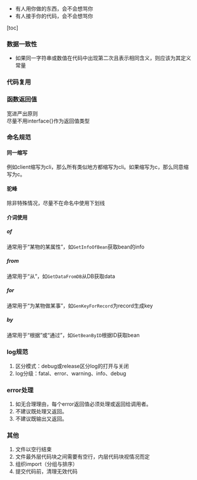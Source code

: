 * 有人用你做的东西，会不会想骂你  
* 有人接手你的代码，会不会想骂你  

[toc]

### 数据一致性
* 如果同一字符串或数值在代码中出现第二次且表示相同含义，则应该为其定义常量

### 代码复用

### 函数返回值
宽进严出原则  
尽量不用interface{}作为返回值类型

### 命名规范

#### 同一缩写
例如client缩写为cli，那么所有类似地方都缩写为cli。如果缩写为c，那么同意缩写为c。

#### 驼峰
除非特殊情况，尽量不在命名中使用下划线

#### 介词使用

##### of
通常用于“某物的某属性”，如`GetInfoOfBean`获取bean的info

##### from
通常用于“从”，如`GetDataFromDB`从DB获取data

##### for
通常用于“为某物做某事”，如`GenKeyForRecord`为record生成key

##### by
通常用于“根据”或“通过”，如`GetBeanByID`根据ID获取bean

### log规范
1. 区分模式：debug或release区分log的打开与关闭
2. log分级：fatal、error、warning、info、debug

### error处理
1. 如无合理理由，每个error返回值必须处理或返回给调用者。  
2. 不建议既处理又返回。  
3. 不建议既输出又返回。

### 其他
1. 文件以空行结束
2. 文件最外层代码块之间需要有空行，内层代码块视情况而定
3. 组织import（分组与排序）
4. 提交代码前，清理无效代码
